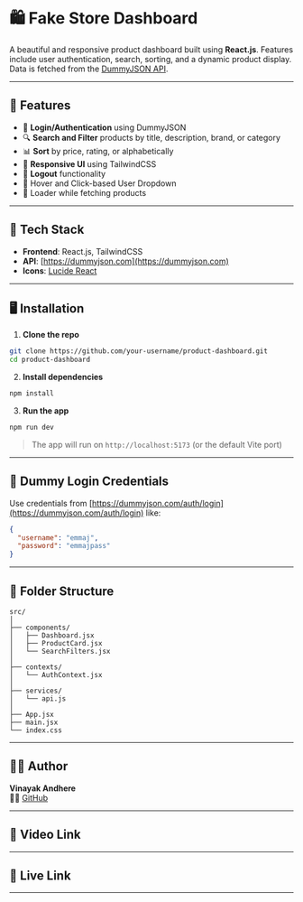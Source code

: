 # 🛍️ Fake Store Dashboard

A beautiful and responsive product dashboard built using **React.js**. Features include user authentication, search, sorting, and a dynamic product display. Data is fetched from the [DummyJSON API](https://dummyjson.com/).

---

## 🚀 Features

- 🔐 **Login/Authentication** using DummyJSON
- 🔍 **Search and Filter** products by title, description, brand, or category
- 📊 **Sort** by price, rating, or alphabetically
- 🌈 **Responsive UI** using TailwindCSS
- 🔁 **Logout** functionality
- 🎨 Hover and Click-based User Dropdown
- 🔄 Loader while fetching products

---

## 🧱 Tech Stack

- **Frontend**: React.js, TailwindCSS
- **API**: [https://dummyjson.com](https://dummyjson.com)
- **Icons**: [Lucide React](https://lucide.dev/)

---

## 🖥️ Installation

1. **Clone the repo**

```bash
git clone https://github.com/your-username/product-dashboard.git
cd product-dashboard
```

2. **Install dependencies**

```bash
npm install
```

3. **Run the app**

```bash
npm run dev
```

> The app will run on `http://localhost:5173` (or the default Vite port)

---

## 🔐 Dummy Login Credentials

Use credentials from [https://dummyjson.com/auth/login](https://dummyjson.com/auth/login) like:

```json
{
  "username": "emmaj",
  "password": "emmajpass"
}
```

---

## 📁 Folder Structure

```
src/
│
├── components/
│   ├── Dashboard.jsx
│   ├── ProductCard.jsx
│   └── SearchFilters.jsx
│
├── contexts/
│   └── AuthContext.jsx
│
├── services/
│   └── api.js
│
├── App.jsx
├── main.jsx
└── index.css
```

---

## 🙋‍♂️ Author

**Vinayak Andhere**  
👨‍💻 [GitHub](https://github.com/vinayak0603)

---

## 📜 Video Link


---

## 📜 Live Link

---